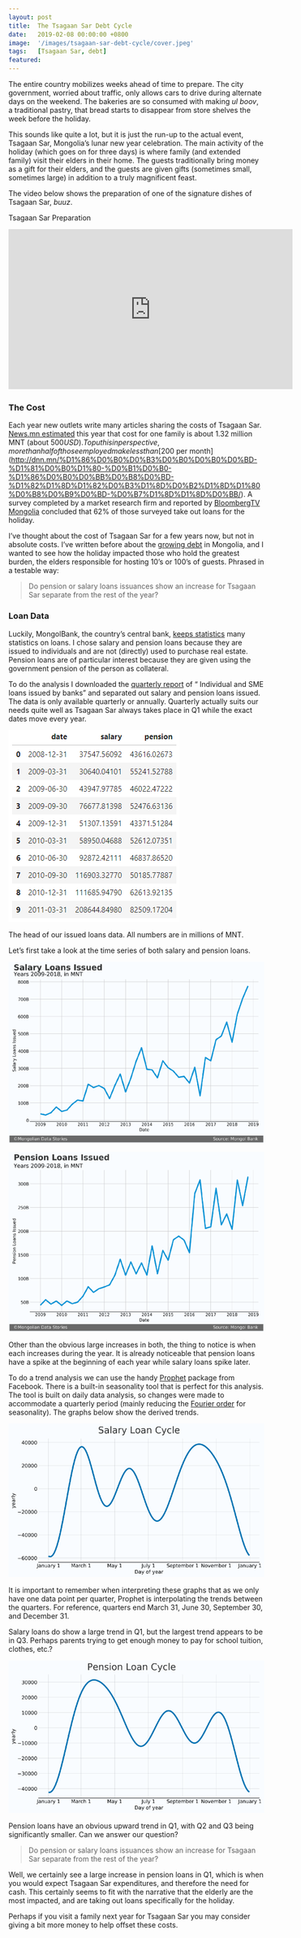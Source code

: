 ```yaml
---
layout: post
title:  The Tsagaan Sar Debt Cycle
date:   2019-02-08 00:00:00 +0800
image:  '/images/tsagaan-sar-debt-cycle/cover.jpeg'
tags:   [Tsagaan Sar, debt]
featured: 
---
```


The entire country mobilizes weeks ahead of time to prepare. The city government, worried about traffic, only allows cars to drive during alternate days on the weekend. The bakeries are so consumed with making _ul boov_, a traditional pastry, that bread starts to disappear from store shelves the week before the holiday.

This sounds like quite a lot, but it is just the run-up to the actual event, Tsagaan Sar, Mongolia’s lunar new year celebration. The main activity of the holiday (which goes on for three days) is where family (and extended family) visit their elders in their home. The guests traditionally bring money as a gift for their elders, and the guests are given gifts (sometimes small, sometimes large) in addition to a truly magnificent feast.

The video below shows the preparation of one of the signature dishes of Tsagaan Sar, _buuz_.

Tsagaan Sar Preparation

<iframe width="560" height="315" src="https://www.youtube.com/embed/BymB9IYd2xE" title="YouTube video player" frameborder="0" allow="accelerometer; autoplay; clipboard-write; encrypted-media; gyroscope; picture-in-picture" allowfullscreen></iframe>

### The Cost

Each year new outlets write many articles sharing the costs of Tsagaan Sar. [News.mn estimated](https://news.mn/r/770526/) this year that cost for one family is about 1.32 million MNT (about $500 USD). To put his in perspective, more than half of those employed make less than [$200 per month](http://dnn.mn/%D1%86%D0%B0%D0%B3%D0%B0%D0%B0%D0%BD-%D1%81%D0%B0%D1%80-%D0%B1%D0%B0-%D1%86%D0%B0%D0%BB%D0%B8%D0%BD-%D1%82%D1%8D%D1%82%D0%B3%D1%8D%D0%B2%D1%8D%D1%80%D0%B8%D0%B9%D0%BD-%D0%B7%D1%8D%D1%8D%D0%BB/). A survey completed by a market research firm and reported by [BloombergTV Mongolia](http://bloombergtv.mn/%D0%B8%D1%80%D0%B3%D1%8D%D0%B4%D0%B8%D0%B9%D0%BD-62-%D1%85%D1%83%D0%B2%D1%8C-%D0%BD%D1%8C-%D0%B7%D1%8D%D1%8D%D0%BB%D1%8D%D1%8D%D1%80-%D1%86%D0%B0%D0%B3%D0%B0%D0%B0%D0%BD-%D1%81%D0%B0%D1%80-%D1%82%D1%8D%D0%BC%D0%B4%D1%8D%D0%B3%D0%BB%D1%8D%D0%B6-357-%D1%82%D1%8D%D1%80%D0%B1%D1%83%D0%BC-%D1%82%D3%A9%D0%B3%D1%80%D3%A9%D0%B3%D0%B8%D0%B9%D0%B3-%D0%B8%D0%BC%D0%BF%D0%BE%D1%80%D1%82%D1%8B%D0%BD-%D0%B1%D1%8D%D0%BB%D1%8D%D0%B3%D1%82-%D0%B7%D0%B0%D1%80%D1%86%D1%83%D1%83%D0%BB%D0%B6-%D0%B1%D0%B0%D0%B9%D0%BD%D0%B0/) concluded that 62% of those surveyed take out loans for the holiday.

I’ve thought about the cost of Tsagaan Sar for a few years now, but not in absolute costs. I’ve written before about the [growing debt](https://medium.com/mongolian-data-stories/mongolians-are-more-in-debt-now-than-ever-7f797e448f77) in Mongolia, and I wanted to see how the holiday impacted those who hold the greatest burden, the elders responsible for hosting 10’s or 100’s of guests. Phrased in a testable way:

> Do pension or salary loans issuances show an increase for Tsagaan Sar separate from the rest of the year?

### Loan Data

Luckily, MongolBank, the country’s central bank, [keeps statistics](https://www.mongolbank.mn/eng/dbliststatistic.aspx?id=02) many statistics on loans. I chose salary and pension loans because they are issued to individuals and are not (directly) used to purchase real estate. Pension loans are of particular interest because they are given using the government pension of the person as collateral.

To do the analysis I downloaded the [quarterly report](https://www.mongolbank.mn/eng/dbliststatistic.aspx?id=02) of “ Individual and SME loans issued by banks” and separated out salary and pension loans issued. The data is only available quarterly or annually. Quarterly actually suits our needs quite well as Tsagaan Sar always takes place in Q1 while the exact dates move every year.

![](/images/tsagaan-sar-debt-cycle/dataframe.png)

The head of our issued loans data. All numbers are in millions of MNT.

Let’s first take a look at the time series of both salary and pension loans.

![](/images/tsagaan-sar-debt-cycle/salary-loans-issued.png)

![](/images/tsagaan-sar-debt-cycle/pension-loans-issued.png)

Other than the obvious large increases in both, the thing to notice is when each increases during the year. It is already noticeable that pension loans have a spike at the beginning of each year while salary loans spike later.

To do a trend analysis we can use the handy [Prophet](https://facebook.github.io/prophet/) package from Facebook. There is a built-in seasonality tool that is perfect for this analysis. The tool is built on daily data analysis, so changes were made to accommodate a quarterly period (mainly reducing the [Fourier order](https://facebook.github.io/prophet/docs/seasonality,_holiday_effects,_and_regressors.html#fourier-order-for-seasonalities) for seasonality). The graphs below show the derived trends.

![](/images/tsagaan-sar-debt-cycle/salary-loans-seasonal.png)

It is important to remember when interpreting these graphs that as we only have one data point per quarter, Prophet is interpolating the trends between the quarters. For reference, quarters end March 31, June 30, September 30, and December 31.

Salary loans do show a large trend in Q1, but the largest trend appears to be in Q3. Perhaps parents trying to get enough money to pay for school tuition, clothes, etc.?

![](/images/tsagaan-sar-debt-cycle/pension-loan-seasonal.png)

Pension loans have an obvious upward trend in Q1, with Q2 and Q3 being significantly smaller. Can we answer our question?

> Do pension or salary loans issuances show an increase for Tsagaan Sar separate from the rest of the year?

Well, we certainly see a large increase in pension loans in Q1, which is when you would expect Tsagaan Sar expenditures, and therefore the need for cash. This certainly seems to fit with the narrative that the elderly are the most impacted, and are taking out loans specifically for the holiday.

Perhaps if you visit a family next year for Tsagaan Sar you may consider giving a bit more money to help offset these costs.